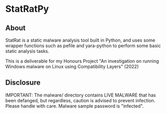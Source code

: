 # StatRatPy

## About
StatRat is a static malware analysis tool built in Python, and uses some wrapper functions such as pefile and yara-python to perform some basic static analysis tasks.

This is a deliverable for my Honours Project "An investigation on running Windows malware on Linux using Compatibility Layers" (2022)


## Disclosure
IMPORTANT: The malware/ directory contains LIVE MALWARE that has been defanged, but regardless, caution is advised to prevent infection. Please handle with care. Malware sample password is "infected".
